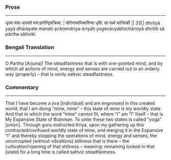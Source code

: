 ### Prose 
 --- 
धृत्या यया धारयते मन:प्राणेन्द्रियक्रिया: |
योगेनाव्यभिचारिण्या धृति: सा पार्थ सात्त्विकी || 33||
dhṛityā yayā dhārayate manaḥ-prāṇendriya-kriyāḥ
yogenāvyabhichāriṇyā dhṛitiḥ sā pārtha sāttvikī

### Bengali Translation 
 --- 
O Partha [Arjuna]! The steadfastness that is with one-pointed mind, and by which all actions of mind, energy and senses are carried out in an orderly way (properly) – that is verily sattvic steadfastness.

### Commentary 
 --- 
That I have become a jiva [individual] and am engrossed in this created world, that I am doing “mine, mine” – this state of mine is my worldly state. And that in which the word “mine” cannot fit, where “I” am “I” Itself – that is My Expansive State of Brahman. To unite these two states is called “yoga” [union]. Through guru-instructed Kriya, upon my gathering up this contracted/confused worldly state of mine, and merging it in the Expansive “I” and thereby stopping the operations of mind, energy and senses, the uncorrupted (without vibrations) stillness that is there – the cultivation/ripening of that stillness – meaning: remaining locked in that [state] for a long time is called sattvic steadfastness.
